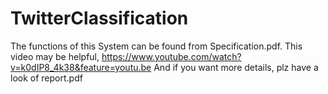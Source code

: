 # TwitterClassification
The functions of this System can be found from Specification.pdf.
This video may be helpful, https://www.youtube.com/watch?v=k0dIP8_4k38&feature=youtu.be 
And if you want more details, plz have a look of report.pdf
